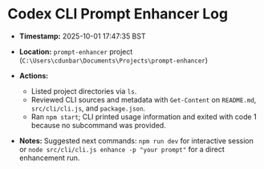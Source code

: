 ﻿# Codex CLI Prompt Enhancer Log

- **Timestamp:** 2025-10-01 17:47:35 BST
- **Location:** `prompt-enhancer` project (`C:\Users\cdunbar\Documents\Projects\prompt-enhancer`)
- **Actions:**
  - Listed project directories via `ls`.
  - Reviewed CLI sources and metadata with `Get-Content` on `README.md`, `src/cli/cli.js`, and `package.json`.
  - Ran `npm start`; CLI printed usage information and exited with code 1 because no subcommand was provided.

- **Notes:** Suggested next commands: `npm run dev` for interactive session or `node src/cli/cli.js enhance -p "your prompt"` for a direct enhancement run.
